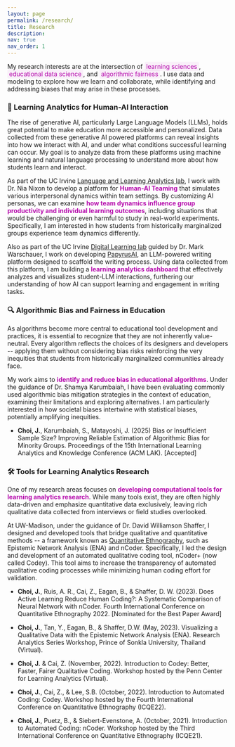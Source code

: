 ```yaml
---
layout: page
permalink: /research/
title: Research
description: 
nav: true
nav_order: 1
---
```

My research interests are at the intersection of <span style="background-color: rgba(181, 9, 172, 0.05); color: #b509ac; padding: 2px 4px; border-radius: 3px;">learning sciences</span>, <span style="background-color: rgba(181, 9, 172, 0.05); color: #b509ac; padding: 2px 4px; border-radius: 3px;">educational data science</span>, and <span style="background-color: rgba(181, 9, 172, 0.05); color: #b509ac; padding: 2px 4px; border-radius: 3px;">algorithmic fairness</span>. I use data and modeling to explore how we learn and collaborate, while identifying and addressing biases that may arise in these processes.

### 🤖 Learning Analytics for Human-AI Interaction
The rise of generative AI, particularly Large Language Models (LLMs), holds great potential to make education more accessible and personalized. Data collected from these generative AI powered platforms can reveal insights into how we interact with AI, and under what conditions successful learning can occur. My goal is to analyze data from these platforms using machine learning and natural language processing to understand more about how students learn and interact.

As part of the UC Irvine <a href = 'https://sites.uci.edu/lalalab/'>Language and Learning Analytics lab</a>, I work with Dr. Nia Nixon to develop a platform for <span style="color: #b509ac; font-weight:bold;">Human-AI Teaming</span> that simulates various interpersonal dynamics within team settings. By customizing AI personas, we can examine <span style="color: #b509ac; font-weight:bold;">how team dynamics influence group productivity and individual learning outcomes</span>, including situations that would be challenging or even harmful to study in real-world experiments. Specifically, I am interested in how students from historically marginalized groups experience team dynamics differently.

Also as part of the UC Irvine <a href = 'https://www.digitallearninglab.org/'>Digital Learning lab</a> guided by Dr. Mark Warschauer, I work on developing <a href = 'https://www.genaied.org/'>PapyrusAI</a>, an LLM-powered writing platform designed to scaffold the writing process. Using data collected from this platform, I am building a <span style="color: #b509ac; font-weight:bold;">learning analytics dashboard</span> that effectively analyzes and visualizes student-LLM interactions, furthering our understanding of how AI can support learning and engagement in writing tasks.

### 🔍 Algorithmic Bias and Fairness in Education
As algorithms become more central to educational tool development and practices, it is essential to recognize that they are not inherently value-neutral. Every algorithm reflects the choices of its designers and developers -- applying them without considering bias risks reinforcing the very inequities that students from historically marginalized communities already face.

My work aims to <span style="color: #b509ac; font-weight:bold;">identify and reduce bias in educational algorithms</span>. Under the guidance of Dr. Shamya Karumbaiah, I have been evaluating commonly used algorithmic bias mitigation strategies in the context of education, examining their limitations and exploring alternatives. I am particularly interested in how societal biases intertwine with statistical biases, potentially amplifying inequities.

* **Choi, J.**, Karumbaiah, S., Matayoshi, J. (2025) Bias or Insufficient Sample Size? Improving Reliable Estimation of Algorithmic Bias for Minority Groups. Proceedings of the 15th International Learning Analytics and Knowledge Conference (ACM LAK). [Accepted]

### 🛠️ Tools for Learning Analytics Research
One of my research areas focuses on <span style="color: #b509ac; font-weight:bold;">developing computational tools for learning analytics research</span>. While many tools exist, they are often highly data-driven and emphasize quantitative data exclusively, leaving rich qualitative data collected from interviews or field studies overlooked.

At UW-Madison, under the guidance of Dr. David Williamson Shaffer, I designed and developed tools that bridge qualitative and quantitative methods -- a framework known as <a href ='https://www.qesoc.org/'>Quantitative Ethnography</a>, such as Epistemic Network Analysis (ENA) and nCoder. Specifically, I led the design and development of an automated qualitative coding tool, nCoder+ (now called Codey). This tool aims to increase the transparency of automated qualitative coding processes while minimizing human coding effort for validation.

* **Choi, J.**, Ruis, A. R., Cai, Z., Eagan, B., & Shaffer, D. W. (2023). Does Active Learning Reduce Human Coding?: A Systematic Comparison of Neural Network with nCoder. Fourth International Conference on Quantitative Ethnography 2022.
[Nominated for the Best Paper Award]

* **Choi, J.**, Tan, Y., Eagan, B., & Shaffer, D.W. (May, 2023). Visualizing a Qualitative Data with the Epistemic Network Analysis (ENA). Research Analytics Series Workshop, Prince of Sonkla University, Thailand (Virtual).

* **Choi, J.** & Cai, Z. (November, 2022). Introduction to Codey: Better, Faster, Fairer Qualitative Coding. Workshop hosted by the Penn Center for Learning Analytics (Virtual).

* **Choi, J.**, Cai, Z., & Lee, S.B. (October, 2022). Introduction to Automated Coding: Codey. Workshop hosted by the Fourth International Conference on Quantitative Ethnography (ICQE22).

* **Choi, J.**, Puetz, B., &  Siebert-Evenstone, A. (October, 2021). Introduction to Automated Coding: nCoder. Workshop hosted by the Third International Conference on Quantitative Ethnography (ICQE21).

